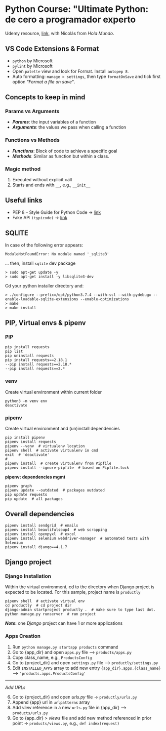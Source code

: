 # Python Course: "Ultimate Python: de cero a programador experto
Udemy resource, [link](https://www.udemy.com/course/ultimate-python-de-cero-a-programador-experto/learn/lecture/36468872#overview), with Nicolás from _Hola Mundo_.

## VS Code Extensions & Format
- `python` by Microsoft
- `pylint` by Microsoft
- Open `palette` view and look for Format. Install `autopep 8`.
- Auto formatting: `manage > settings`, then type `formatOnSave` and tick first option _"Format a file on save"_.


## Concepts to keep in mind
### Params vs Arguments
* **_Params_**: the input variables of a function
* **_Arguments_**: the values we pass when calling a function

### Functions vs Methods
* **_Functions_**: Block of code to achieve a specific goal
* **_Methods_**: Similar as function but within a class.

### Magic method
1. Executed without explicit call
2. Starts and ends with `__`, e.g., `__init__`


## Useful links
- PEP 8 – Style Guide for Python Code -> [link](https://peps.python.org/pep-0008/)
- Fake API `(typicode)` -> [link](https://jsonplaceholder.typicode.com/)



## SQLITE

In case of the following error appears:

```
ModuleNotFoundError: No module named '_sqlite3'
```


... then, install `sqlite` dev package

```
> sudo apt-get update -y
> sudo apt-get install -y libsqlite3-dev
```
Cd your python installer directory and:
```
> ./configure --prefix=/opt/python3.7.4 --with-ssl --with-pydebugx --enable-loadable-sqlite-extensions --enable-optimizations
> make
> make install
```

## PIP, Virtual envs & pipenv

### PIP

```
pip install requests
pip list
pip uninstall requests
pip install requests==2.18.1
--pip install requests==2.18.*
--pip install requests==2.*
```

### venv
Create virtual environment within current folder
```
python3 -m venv env
deactivate
```

### pipenv
Create virtual environment and (un)install dependencies
```
pip install pipenv
pipenv install requests
pipenv --venv  # virtualenv location
pipenv shell  # activate virtualenv in cmd
exit  # 'deactivate'
#
pipenv install  # create virtualenv from Pipfile 
pipenv install --ignore-pipfile  # based on Pipfile.lock
```

**pipenv: dependencies mgmt**
```
pipenv graph
pipenv update --outdated  # packages outdated
pip update requests
pip update  # all packages
```

## Overall dependencies
```
pipenv install sendgrid  # emails
pipenv install beautifulsoup4  # web scrapping
pipenv install openpyxl  # excel
pipenv install selenium webdriver-manager  # automated tests with Selenium
pipenv install django==4.1.7
```

## Django project

### Django Installation
Within the virtual environment, cd to the directory when Django project is expected to be located. 
For this sample, project name is `productly`
```
pipenv shell  # activate virtual env
cd productly  # cd project dir
django-admin startproject productly .  # make sure to type last dot.
python manage.py runserver  # run project
```

**_Note_:** one _Django_ project can have 1 or more applications


### Apps Creation
1. Run `python manage.py startapp products` command
2. Go to {app_dir} and open `apps.py` file --> `products/apps.py`
3. Copy class_name, e.g., `ProductsConfig`
4. Go to {project_dir} and open `settings.py` file --> `productly/settings.py`
5. Edit `INSTALLED_APPS` array to add new entry `{app_dir}.apps.{class_name}` --> `'products.apps.ProductsConfig'`
---

_Add URLs_

6. Go to {project_dir} and open _urls.py_ file -> `productly/urls.py`
7. Append {app} url in `urlpatterns` array
8. Add _view_ reference in a new `urls.py` file in {app_dir} --> `products/urls.py`
9. Go to {app_dir} > _views_ file and add new method referenced in prior point -> `products/views.py`, e.g., `def index(request)`
